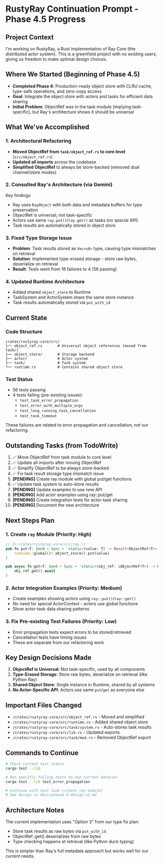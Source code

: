 # RustyRay Continuation Prompt - Phase 4.5 Progress

## Project Context
I'm working on RustyRay, a Rust implementation of Ray Core (the distributed actor system). This is a greenfield project with no existing users, giving us freedom to make optimal design choices.

## Where We Started (Beginning of Phase 4.5)
- **Completed Phase 4**: Production-ready object store with CLRU cache, type-safe operations, and zero-copy access
- **Goal**: Integrate the object store with actors and tasks for efficient data sharing
- **Initial Problem**: ObjectRef was in the task module (implying task-specific), but Ray's architecture shows it should be universal

## What We've Accomplished

### 1. Architectural Refactoring
- **Moved ObjectRef from `task/object_ref.rs` to core level** (`src/object_ref.rs`)
- **Updated all imports** across the codebase
- **Simplified ObjectRef** to always be store-backed (removed dual channel/store modes)

### 2. Consulted Ray's Architecture (via Gemini)
Key findings:
- Ray uses `RayObject` with both data and metadata buffers for type preservation
- ObjectRef is universal, not task-specific
- Actors use same `ray.put()`/`ray.get()` as tasks (no special API)
- Task results are automatically stored in object store

### 3. Fixed Type Storage Issue
- **Problem**: Task results stored as `Vec<u8>` type, causing type mismatches on retrieval
- **Solution**: Implemented type-erased storage - store raw bytes, deserialize on retrieval
- **Result**: Tests went from 16 failures to 4 (56 passing)

### 4. Updated Runtime Architecture
- Added shared `object_store` to Runtime
- TaskSystem and ActorSystem share the same store instance
- Task results automatically stored via `put_with_id`

## Current State

### Code Structure
```
crates/rustyray-core/src/
├── object_ref.rs       # Universal object references (moved from task/)
├── object_store/       # Storage backend
├── actor/              # Actor system
├── task/               # Task system  
└── runtime.rs          # Contains shared object store
```

### Test Status
- 56 tests passing
- 4 tests failing (pre-existing issues):
  - `test_task_error_propagation` 
  - `test_error_with_multiple_args`
  - `test_long_running_task_cancellation`
  - `test_task_timeout`

These failures are related to error propagation and cancellation, not our refactoring.

## Outstanding Tasks (from TodoWrite)

1. ✅ Move ObjectRef from task module to core level
2. ✅ Update all imports after moving ObjectRef
3. ✅ Simplify ObjectRef to be always store-backed
4. ✅ Fix task result storage type mismatch issue
5. **[PENDING]** Create ray module with global put/get functions
6. ✅ Update task system to auto-store results
7. **[PENDING]** Update examples to use new API
8. **[PENDING]** Add actor examples using ray::put/get
9. **[PENDING]** Create integration tests for actor-task sharing
10. **[PENDING]** Document the new architecture

## Next Steps Plan

### 1. Create `ray` Module (Priority: High)
```rust
// In crates/rustyray-core/src/ray.rs
pub fn put<T: Send + Sync + 'static>(value: T) -> Result<ObjectRef<T>> {
    runtime::global()?.object_store().put(value)
}

pub async fn get<T: Send + Sync + 'static>(obj_ref: &ObjectRef<T>) -> Result<T> {
    obj_ref.get().await
}
```

### 2. Actor Integration Examples (Priority: Medium)
- Create examples showing actors using `ray::put()`/`ray::get()`
- No need for special ActorContext - actors use global functions
- Show actor-task data sharing patterns

### 3. Fix Pre-existing Test Failures (Priority: Low)
- Error propagation tests expect errors to be stored/retrieved
- Cancellation tests have timing issues
- These are separate from our refactoring work

## Key Design Decisions Made

1. **ObjectRef is Universal**: Not task-specific, used by all components
2. **Type-Erased Storage**: Store raw bytes, deserialize on retrieval (like Python Ray)
3. **Shared Object Store**: Single instance in Runtime, shared by all systems
4. **No Actor-Specific API**: Actors use same `put`/`get` as everyone else

## Important Files Changed

- `/crates/rustyray-core/src/object_ref.rs` - Moved and simplified
- `/crates/rustyray-core/src/runtime.rs` - Added shared object store
- `/crates/rustyray-core/src/task/system.rs` - Auto-stores task results
- `/crates/rustyray-core/src/lib.rs` - Updated exports
- `/crates/rustyray-core/src/task/mod.rs` - Removed ObjectRef export

## Commands to Continue

```bash
# Check current test status
cargo test --lib

# Run specific failing tests to see current behavior
cargo test --lib test_error_propagation

# Continue with next task (create ray module)
# See design in docs/phase4.5-design-v2.md
```

## Architecture Notes

The current implementation uses "Option 3" from our type fix plan:
- Store task results as raw bytes via `put_with_id`
- ObjectRef::get() deserializes from raw bytes
- Type checking happens at retrieval (like Python duck typing)

This is simpler than Ray's full metadata approach but works well for our current needs.